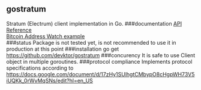 ## gostratum
Stratum (Electrum) client implementation in Go. 
###documentation
[API Reference](doc/api.md)<br />
[Bitcoin Address Watch example](examples/address_watch.go)<br />
###status
Package is not tested yet, is not recommended to use it in production at this point
###installation
go get https://github.com/devktor/gostratum
###concurency
It is safe to use Client object in multiple goroutines.
###protocol compliance
Implements protocol specifications according to https://docs.google.com/document/d/17zHy1SUlhgtCMbypO8cHgpWH73V5iUQKk_0rWvMqSNs/edit?hl=en_US


